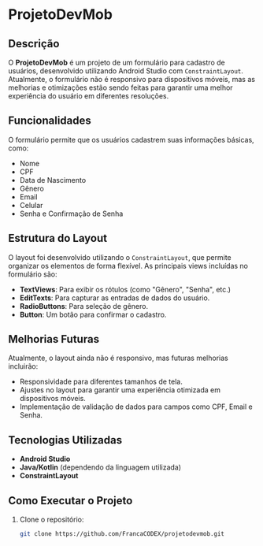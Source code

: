 # ProjetoDevMob

## Descrição
O **ProjetoDevMob** é um projeto de um formulário para cadastro de usuários, desenvolvido utilizando Android Studio com `ConstraintLayout`. Atualmente, o formulário não é responsivo para dispositivos móveis, mas as melhorias e otimizações estão sendo feitas para garantir uma melhor experiência do usuário em diferentes resoluções.

## Funcionalidades
O formulário permite que os usuários cadastrem suas informações básicas, como:
- Nome
- CPF
- Data de Nascimento
- Gênero
- Email
- Celular
- Senha e Confirmação de Senha

## Estrutura do Layout
O layout foi desenvolvido utilizando o `ConstraintLayout`, que permite organizar os elementos de forma flexível. As principais views incluídas no formulário são:
- **TextViews**: Para exibir os rótulos (como "Gênero", "Senha", etc.)
- **EditTexts**: Para capturar as entradas de dados do usuário.
- **RadioButtons**: Para seleção de gênero.
- **Button**: Um botão para confirmar o cadastro.

## Melhorias Futuras
Atualmente, o layout ainda não é responsivo, mas futuras melhorias incluirão:
- Responsividade para diferentes tamanhos de tela.
- Ajustes no layout para garantir uma experiência otimizada em dispositivos móveis.
- Implementação de validação de dados para campos como CPF, Email e Senha.

## Tecnologias Utilizadas
- **Android Studio**
- **Java/Kotlin** (dependendo da linguagem utilizada)
- **ConstraintLayout**

## Como Executar o Projeto
1. Clone o repositório:
   ```bash
   git clone https://github.com/FrancaCODEX/projetodevmob.git
